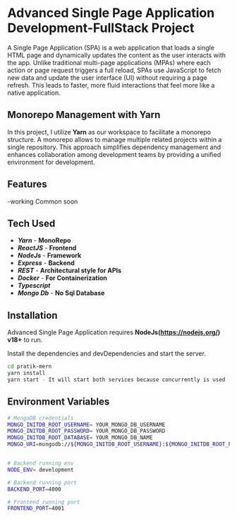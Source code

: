 # **Advanced Single Page Application Development-FullStack Project**

A Single Page Application (SPA) is a web application that loads a single HTML page and dynamically updates the content as the user interacts with the app. Unlike traditional multi-page applications (MPAs) where each action or page request triggers a full reload, SPAs use JavaScript to fetch new data and update the user interface (UI) without requiring a page refresh. This leads to faster, more fluid interactions that feel more like a native application.

## **Monorepo Management with Yarn**

In this project, I utilize **Yarn** as our workspace to facilitate a monorepo structure. A monorepo allows to manage multiple related projects within a single repository. This approach simplifies dependency management and enhances collaboration among development teams by providing a unified environment for development.

## **Features**

-working Common soon

## **Tech Used**

- **_Yarn_** - **MonoRepo**
- **_ReactJS_** - **Frontend**
- **_NodeJs_** - **Framework**
- **_Express_** - **Backend**
- **_REST_** - **Architectural style for APIs**
- **_Docker_** - **For Containerization**
- **_Typescript_**
- **_Mongo Db_** - **No Sql Database**

## **Installation**

Advanced Single Page Application requires **NodeJs(https://nodejs.org/) v18+** to run.

Install the dependencies and devDependencies and start the server.

```sh
cd pratik-mern
yarn install
yarn start - It will start both services because concurrently is used

```

## **Environment Variables**

```sh
# MongoDB credentials
MONGO_INITDB_ROOT_USERNAME= YOUR_MONGO_DB_USERNAME
MONGO_INITDB_ROOT_PASSWORD= YOUR_MONGO_DB_PASSWORD
MONGO_INITDB_ROOT_DATABASE= YOUR_MONGO_DB_NAME
MONGO_URI=mongodb://${MONGO_INITDB_ROOT_USERNAME}:${MONGO_INITDB_ROOT_PASSWORD}@db:27017/${MONGO_INITDB_ROOT_DATABASE}


# Backend running env
NODE_ENV= development

# Backend running port
BACKEND_PORT=4000

# Frontend running port
FRONTEND_PORT=4001

```

```













```
